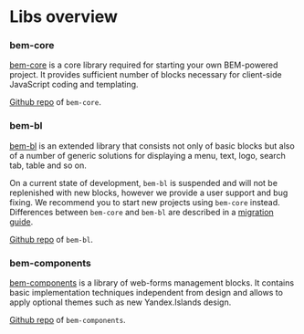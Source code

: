 # Libs overview

### bem-core
[bem-core](https://bem.info/libs/bem-core/) is a core library required for starting your own BEM-powered project. It provides sufficient number of blocks necessary for client-side JavaScript coding and templating.

[Github repo](https://github.com/bem/bem-core/) of `bem-core`.

### bem-bl

[bem-bl](https://bem.info/libs/bem-bl/) is an extended library that consists not only of basic blocks but also of a number of generic solutions for displaying a menu, text, logo, search tab, table and so on.

On a current state of development, `bem-bl` is suspended and will not be replenished with new blocks, however we provide a user support and bug fixing. We recommend you to start new projects using `bem-core` instead. Differences between `bem-core` and `bem-bl` are described in a [migration guide](https://bem.info/libs/bem-core/current/migration/).

[Github repo](https://github.com/bem/bem-bl/) of `bem-bl`.

### bem-components
[bem-components](https://bem.info/libs/bem-components/) is a library of web-forms management blocks. It contains basic implementation techniques independent from design and allows to apply optional themes such as new Yandex.Islands design.

[Github repo](https://github.com/bem/bem-components/) of `bem-components`.
